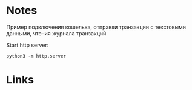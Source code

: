 # Notes
Пример подключения кошелька, отправки транзакции с текстовыми данными, чтения журнала транзакций

Start http server:
```
python3 -m http.server
```

# Links